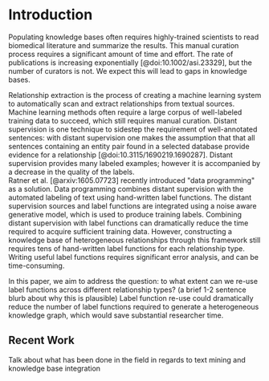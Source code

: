 # Introduction

Populating knowledge bases often requires highly-trained scientists to read biomedical literature and summarize the results.
This manual curation process requires a significant amount of time and effort.
The rate of publications is increasing exponentially [@doi:10.1002/asi.23329], but the number of curators is not.
We expect this will lead to gaps in knowledge bases.

Relationship extraction is the process of creating a machine learning system to automatically scan and extract relationships from textual sources.
Machine learning methods often require a large corpus of well-labeled training data to succeed, which still requires manual curation.
Distant supervision is one technique to sidestep the requirement of well-annotated sentences: with distant supervision one makes the assumption that that all sentences containing an entity pair found in a selected database provide evidence for a relationship [@doi:10.3115/1690219.1690287].
Distant supervision provides many labeled examples; however it is accompanied by a decrease in the quality of the labels.  
Ratner et al. [@arxiv:1605.07723] recently introduced "data programming" as a solution.
Data programming combines distant supervision with the automated labeling of text using hand-written label functions.
The distant supervision sources and label functions are integrated using a noise aware generative model, which is used to produce training labels.
Combining distant supervision with label functions can dramatically reduce the time required to acquire sufficient training data.
However, constructing a knowledge base of heterogeneous relationships through this framework still requires tens of hand-written label functions for each relationship type.
Writing useful label functions requires significant error analysis, and can be time-consuming.

In this paper, we aim to address the question: to what extent can we re-use label functions across different relationship types?
(a brief 1-2 sentence blurb about why this is plausible)
Label function re-use could dramatically reduce the number of label functions required to generate a heterogeneous knowledge graph, which would save substantial researcher time.

## Recent Work

Talk about what has been done in the field in regards to text mining and knowledge base integration
